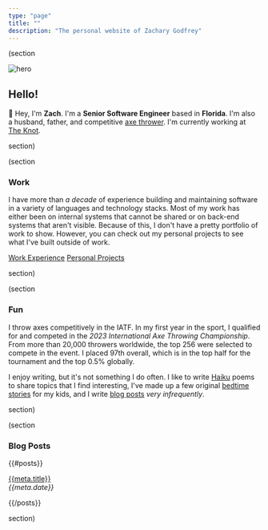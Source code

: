 ```yaml
---
type: "page"
title: ""
description: "The personal website of Zachary Godfrey"
---
```


(section

![hero](data:image/png;base64,{{>hero}})

## Hello!

:wave: Hey, I'm **Zach**. I'm a **Senior Software Engineer** based in **Florida**. I'm also a husband, father, and competitive [axe thrower](#fun). I'm currently working at [The Knot](https://theknot.com).

section)

(section

### Work

I have more than *a decade* of experience building and maintaining software in a variety of languages and technology stacks. Most of my work has either been on internal systems that cannot be shared or on back-end systems that aren't visible. Because of this, I don't have a pretty portfolio of work to show. However, you can check out my personal projects to see what I've built outside of work.

<p>
  <a class="button" href="/work">Work Experience</a>
  <a class="button" href="/projects">Personal Projects</a>
</p>

section)

(section

### Fun

I throw axes competitively in the IATF. In my first year in the sport, I qualified for and competed in the *2023 International Axe Throwing Championship*. From more than 20,000 throwers worldwide, the top 256 were selected to compete in the event. I placed 97th overall, which is in the top half for the tournament and the top 0.5% globally.

I enjoy writing, but it's not something I do often. I like to write [Haiku](/haiku) poems to share topics that I find interesting, I've made up a few original [bedtime stories](/bedtime-stories) for my kids, and I write [blog posts](#blog-posts) *very infrequently*.

section)

(section

### Blog Posts

{{#posts}}

[{{meta.title}}](/{{{uri}}})\
*{{meta.date}}*

{{/posts}}

section)
